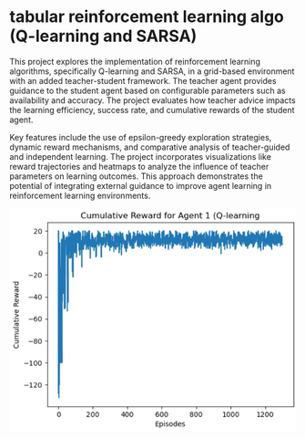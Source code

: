 # tabular reinforcement learning algo (Q-learning and SARSA)

This project explores the implementation of reinforcement learning algorithms, specifically Q-learning and SARSA, in a grid-based environment with an added teacher-student framework. The teacher agent provides guidance to the student agent based on configurable parameters such as availability and accuracy. The project evaluates how teacher advice impacts the learning efficiency, success rate, and cumulative rewards of the student agent.

Key features include the use of epsilon-greedy exploration strategies, dynamic reward mechanisms, and comparative analysis of teacher-guided and independent learning. The project incorporates visualizations like reward trajectories and heatmaps to analyze the influence of teacher parameters on learning outcomes. This approach demonstrates the potential of integrating external guidance to improve agent learning in reinforcement learning environments.

![QL](q-learning-graph.png)
